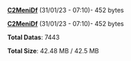[**C2MeniDf**](/data/C2MeniDf.txt) (31/01/23 - 07:10)- 452 bytes

[**C2MeniDf**](/data/C2MeniDf.txt) (31/01/23 - 07:10)- 452 bytes

**Total Datas**: 7443

**Total Size**: 42.48 MB / 42.5 MB